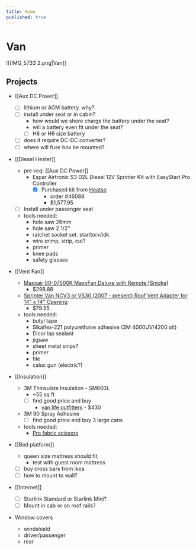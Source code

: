 ```yaml
---
title: Home
published: true
---
```

# Van

![[IMG_5733 2.png|Van]]

## Projects

- [[Aux DC Power]]

  - [ ] lithium or AGM battery. why?
  - [ ] install under seat or in cabin?
    - how would we shore charge the battery under the seat?
    - will a battery even fit under the seat?
    - [ ] H8 or H9 size battery
  - [ ] does it require DC-DC converter?
  - [ ] where will fuse box be mounted?

- [[Diesel Heater]]

  - pre-req: [[Aux DC Power]]
    - Espar Airtronic S3 D2L Diesel 12V Sprinter Kit with EasyStart Pro Controller
      - [x] Purchased kit from [Heatso](https://www.heatso.com/espar-airtronic-as3-d2l-12v-diesel-2kw-sprinter-kit/#:~:text=%241%2C510)
        - order #46088
        - $1,577.95
  - [ ] Install under passenger seat
  - tools needed:
    - hole saw 26mm
    - hole saw 2 1/2"
    - ratchet socket set. star/torx/idk
    - wire crimp, strip, cut?
    - primer
    - knee pads
    - safety glasses

- [[Vent Fan]]

  - [Maxxair 00-07500K MaxxFan Deluxe with Remote (Smoke)](https://orionvangear.com/collections/fans/products/maxxair-00-07500k-maxxfan-deluxe-with-remote-smoke)
    - $298.88
  - [Sprinter Van NCV3 or VS30 (2007 - present) Roof Vent Adapter for 14" x 14" Opening](https://diyvan.com/collections/roof-vent-adapters/products/sprinter-van-roof-vent-adapter-for-14-x-14-opening?variant=44047109783771)
    - $79.55
  - tools needed:
    - butyl tape
    - Sikaflex-221 polyurethane adhesive (3M 4000UV/4200 alt)
    - Dicor lap sealant
    - jigsaw
    - sheet metal snips?
    - primer
    - file
    - caluc gun (electric?)

- [[Insulation]]

  - 3M Thinsulate Insulation - SM600L
    - ~55 sq ft
    - [ ] find good price and buy
      - [van life outfitters](https://www.vanlifeoutfitters.com/store/3m-thinsulate-sm600l-insulation/) - $430
  - 3M 90 Spray Adhesive
    - [ ] find good price and buy 3 large cans
  - tools needed:
    - [Pro fabric scissors](https://www.amazon.com/LIVINGO-Multi-Purpose-Stainless-Dressmaking-Professional/dp/B0D8F41LBD/ref=as_li_ss_tl?dchild=1&keywords=fabric%2Bscissors&qid=1599167223&sr=8-1-spons&spLa=ZW5jcnlwdGVkUXVhbGlmaWVyPUFHWTI4QUlDQTZVSUkmZW5jcnlwdGVkSWQ9QTAxNzc3NThGSzRPRUhCRjM4WFQmZW5jcnlwdGVkQWRJZD1BMDk2MjMzNDI3RjY4UTI5RjhLMlcmd2lkZ2V0TmFtZT1zcF9hdGYmYWN0aW9uPWNsaWNrUmVkaXJlY3QmZG9Ob3RMb2dDbGljaz10cnVl&linkCode=sl1&tag=vanlifeoutf0f-20&linkId=81ce4e350e7b8bb2a29df3a84006d722&language=en_US&th=1)

- [[Bed platform]]

  - queen size mattress should fit.
    - test with guest room mattress
  - [ ] buy cross bars from ikea
  - [ ] how to mount to wall?

- [[Internet]]

  - [ ] Starlink Standard or Starlink Mini?
  - [ ] Mount in cab or on roof rails?

- Window covers
  - windshield
  - driver/passenger
  - rear
